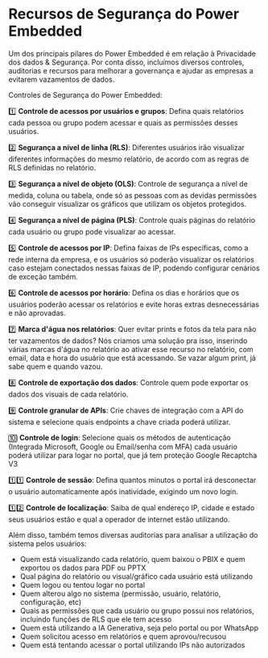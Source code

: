 # Recursos de Segurança do Power Embedded

Um dos principais pilares do Power Embedded é em relação à Privacidade dos dados & Segurança. Por conta disso, incluímos diversos controles, auditorias e recursos para melhorar a governança e ajudar as empresas a evitarem vazamentos de dados.



Controles de Segurança do Power Embedded:

1️⃣ **Controle de acessos por usuários e grupos**: Defina quais relatórios cada pessoa ou grupo podem acessar e quais as permissões desses usuários.

2️⃣ **Segurança a nível de linha (RLS)**: Diferentes usuários irão visualizar diferentes informações do mesmo relatório, de acordo com as regras de RLS definidas no relatório.

3️⃣ **Segurança a nível de objeto (OLS)**: Controle de segurança a nível de medida, coluna ou tabela, onde só as pessoas com as devidas permissões vão conseguir visualizar os gráficos que utilizam os objetos protegidos.

4️⃣ **Segurança a nível de página (PLS)**: Controle quais páginas do relatório cada usuário ou grupo pode visualizar ao acessar.

5️⃣ **Controle de acessos por IP**: Defina faixas de IPs específicas, como a rede interna da empresa, e os usuários só poderão visualizar os relatórios caso estejam conectados nessas faixas de IP, podendo configurar cenários de exceção também.

6️⃣ **Controle de acessos por horário**: Defina os dias e horários que os usuários poderão acessar os relatórios e evite horas extras desnecessárias e não aprovadas.

7️⃣ **Marca d'água nos relatórios**: Quer evitar prints e fotos da tela para não ter vazamentos de dados? Nós criamos uma solução pra isso, inserindo várias marcas d'água no relatório ao ativar esse recurso no relatório, com email, data e hora do usuário que está acessando. Se vazar algum print, já sabe quem e quando vazou.

8️⃣ **Controle de exportação dos dados**: Controle quem pode exportar os dados dos visuais de cada relatório.

9️⃣ **Controle granular de APIs**: Crie chaves de integração com a API do sistema e selecione quais endpoints a chave criada poderá utilizar.

🔟 **Controle de login**: Selecione quais os métodos de autenticação (Integrada Microsoft, Google ou Email/senha com MFA) cada usuário poderá utilizar para logar no portal, que já tem proteção Google Recaptcha V3

1️⃣1️⃣ **Controle de sessão**: Defina quantos minutos o portal irá desconectar o usuário automaticamente após inatividade, exigindo um novo login.

1️⃣2️⃣ **Controle de localização**: Saiba de qual endereço IP, cidade e estado seus usuários estão e qual a operador de internet estão utilizando.



Além disso, também temos diversas auditorias para analisar a utilização do sistema pelos usuários:

* Quem está visualizando cada relatório, quem baixou o PBIX e quem exportou os dados para PDF ou PPTX
* Qual página do relatório ou visual/gráfico cada usuário está utilizando
* Quem logou ou tentou logar no portal
* Quem alterou algo no sistema (permissão, usuário, relatório, configuração, etc)
* Quais as permissões que cada usuário ou grupo possui nos relatórios, incluindo funções de RLS que ele tem acesso
* Quem está utilizando a IA Generativa, seja pelo portal ou por WhatsApp
* Quem solicitou acesso em relatórios e quem aprovou/recusou
* Quem está tentando acessar o portal utilizando IPs não autorizados

